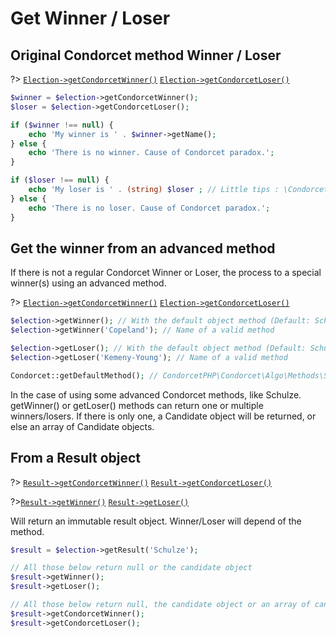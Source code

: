 # Get Winner / Loser

## Original Condorcet method Winner / Loser

?> [`Election->getCondorcetWinner()`](/Docs/MethodsReferences/Election%20Class/public%20Election--getCondorcetWinner) 
[`Election->getCondorcetLoser()`](/Docs/MethodsReferences/Election%20Class/public%20Election--getCondorcetLoser)
```php
$winner = $election->getCondorcetWinner();
$loser = $election->getCondorcetLoser();

if ($winner !== null) {
    echo 'My winner is ' . $winner->getName();
} else {
    echo 'There is no winner. Cause of Condorcet paradox.';
}

if ($loser !== null) {
    echo 'My loser is ' . (string) $loser ; // Little tips : \CondorcetPHP\Condorcet\Candidate implement __toString() magic method.
} else {
    echo 'There is no loser. Cause of Condorcet paradox.';
}
```


## Get the winner from an advanced method

If there is not a regular Condorcet Winner or Loser, the process to a special winner(s) using an advanced method.

?> [`Election->getCondorcetWinner()`](/Docs/MethodsReferences/Election%20Class/public%20Election--getWinner) 
[`Election->getCondorcetLoser()`](/Docs/MethodsReferences/Election%20Class/public%20Election--getLoser)
```php
$election->getWinner(); // With the default object method (Default: Schulze Winning)
$election->getWinner('Copeland'); // Name of a valid method

$election->getLoser(); // With the default object method (Default: Schulze Winning)
$election->getLoser('Kemeny-Young'); // Name of a valid method

Condorcet::getDefaultMethod(); // CondorcetPHP\Condorcet\Algo\Methods\Schulze\SchulzeWinning
```

In the case of using some advanced Condorcet methods, like Schulze. getWinner() or getLoser() methods can return one or multiple winners/losers. If there is only one, a Candidate object will be returned, or else an array of Candidate objects.


## From a Result object

?> [`Result->getCondorcetWinner()`](/Docs/MethodsReferences/Result%20Class/public%20Result--getCondorcetWinner) 
[`Result->getCondorcetLoser()`](/Docs/MethodsReferences/Result%20Class/public%20Result--getCondorcetLoser) 

?>[`Result->getWinner()`](/Docs/MethodsReferences/Result%20Class/public%20Result--getWinner) 
[`Result->getLoser()`](/Docs/MethodsReferences/Result%20Class/public%20Result--getLoser)

Will return an immutable result object. Winner/Loser will depend of the method.
```php
$result = $election->getResult('Schulze');

// All those below return null or the candidate object
$result->getWinner();
$result->getLoser();

// All those below return null, the candidate object or an array of candidates objects
$result->getCondorcetWinner();
$result->getCondorcetLoser();
```